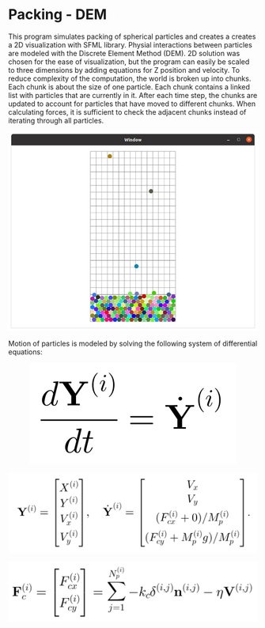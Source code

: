 # Packing - DEM
This program simulates packing of spherical particles and creates a creates a 2D visualization with SFML library. Physial interactions between particles are modeled with the Discrete Element Method (DEM). 2D solution was chosen for the ease of visualization, but the program can easily be scaled to three dimensions by adding equations for Z position and velocity.
To reduce complexity of the computation, the world is broken up into chunks. Each chunk is about the size of one particle.
Each chunk contains a linked list with particles that are currently in it. After each time step, the chunks are updated to account for
particles that have moved to different chunks. When calculating forces, it is sufficient to check the adjacent chunks instead of iterating
through all particles.
<p align="center">
    <img src="images/screenshot.png"/>
</p>
Motion of particles is modeled by solving the following system of differential equations:
<p align="center">
    <img src="images/eq1.svg"/>
</p>
<p align="center">
    <img src="images/eq2.svg"/>
</p>
<p align="center">
    <img src="images/eq3.svg">
</p>
